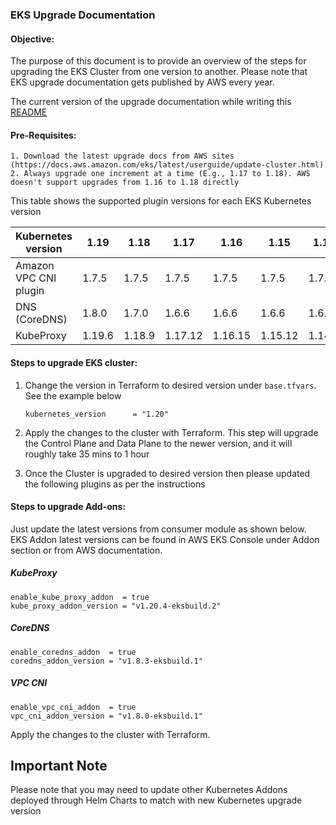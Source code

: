 ### EKS Upgrade Documentation

#### Objective:

The purpose of this document is to provide an overview of the steps for upgrading the EKS Cluster from one version to another. Please note that EKS upgrade documentation gets published by AWS every year.

The current version of the upgrade documentation while writing this [README](https://docs.aws.amazon.com/eks/latest/userguide/update-cluster.html)

#### Pre-Requisites:

    1. Download the latest upgrade docs from AWS sites (https://docs.aws.amazon.com/eks/latest/userguide/update-cluster.html)
    2. Always upgrade one increment at a time (E.g., 1.17 to 1.18). AWS doesn't support upgrades from 1.16 to 1.18 directly

This table shows the supported plugin versions for each EKS Kubernetes version

|Kubernetes version|1.19|1.18|1.17|1.16|1.15|1.14|
| ----------- | --- | --- | --- | --- | --- | --- |
|Amazon VPC CNI plugin|1.7.5|1.7.5|1.7.5|1.7.5|1.7.5|1.7.5|
|DNS (CoreDNS)|1.8.0|1.7.0|1.6.6|1.6.6|1.6.6|1.6.6|
|KubeProxy|1.19.6|1.18.9|1.17.12|1.16.15|1.15.12|1.14.9|

#### Steps to upgrade EKS cluster:

 1. Change the version in Terraform to desired version under `base.tfvars`. See the example below

    ```hcl-terraform
    kubernetes_version      = "1.20"
    ```

2. Apply the changes to the cluster with Terraform. This step will upgrade the Control Plane and Data Plane to the newer version, and it will roughly take 35 mins to 1 hour

3. Once the Cluster is upgraded to desired version then please updated the following plugins as per the instructions

#### Steps to upgrade Add-ons:

Just update the latest versions from consumer module as shown below.
EKS Addon latest versions can be found in AWS EKS Console under Addon section or from AWS documentation.

##### KubeProxy

```hcl-terraform
enable_kube_proxy_addon  = true
kube_proxy_addon_version = "v1.20.4-eksbuild.2"
```

##### CoreDNS

```hcl-terraform
enable_coredns_addon  = true
coredns_addon_version = "v1.8.3-eksbuild.1"
```

##### VPC CNI

```hcl-terraform
enable_vpc_cni_addon  = true
vpc_cni_addon_version = "v1.8.0-eksbuild.1"
```

Apply the changes to the cluster with Terraform.

## Important Note
Please note that you may need to update other Kubernetes Addons deployed through Helm Charts to match with new Kubernetes upgrade version
